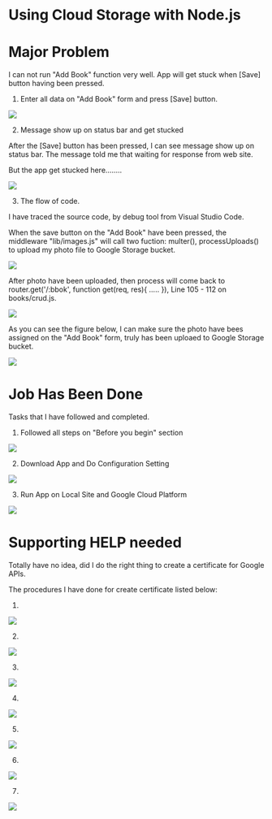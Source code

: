 Using Cloud Storage with Node.js
================================

# Major Problem

I can not run "Add Book" function very well. App will get stuck when [Save] button having been pressed.

1. Enter all data on "Add Book" form and press [Save] button.

  ![](./01-AddBook.png)

2. Message show up on status bar and get stucked

  After the [Save] button has been pressed, I can see message show up on status bar. The message told me that waiting for response from web site.

  But the app get stucked here........

  ![](./02-MsgShowUpOnStatusBar.png)

3. The flow of code.

  I have traced the source code, by debug tool from Visual Studio Code.

  When the save button on the "Add Book" have been pressed, the middleware "lib/images.js" will call two fuction: multer(), processUploads() to upload my photo file to Google Storage bucket.

  ![](21-PicHasBeenUploaded.png)

  After photo have been uploaded, then process will come back to router.get('/:bbok', function get(req, res){ ..... }), Line 105 - 112 on books/crud.js.

  ![](24-FlowOfCode.png)

  As you can see the figure below, I can make sure the photo have bees assigned on the "Add Book" form, truly has been uploaed to Google Storage bucket.

  ![](23-PhotoHasBeenUpload.png)

# Job Has Been Done

  Tasks that I have followed and completed.

  1. Followed all steps on "Before you begin" section

  ![](10-TasksHaveBeenCompleted.png)

  2. Download App and Do Configuration Setting

  ![](11-DownloadAndHaveDoneConfiguration.png)

  3. Run App on Local Site and Google Cloud Platform

  ![](12-RunAppLocally_And_Deployed.png)

# Supporting HELP needed

Totally have no idea, did I do the right thing to create a certificate for Google APIs.

The procedures I have done for create certificate listed below:

1.

  ![](./EnableAPI/EnableAPI_Step01.png)

2.

  ![](./EnableAPI/EnableAPI_Step02.png)

3.

  ![](./EnableAPI/EnableAPI_Step03.png)

4.

  ![](./EnableAPI/EnableAPI_Step04.png)

5.

  ![](./EnableAPI/EnableAPI_Step05.png)

6.

  ![](./EnableAPI/EnableAPI_Step06.png)

7.

  ![](./EnableAPI/EnableAPI_Step07.png)
